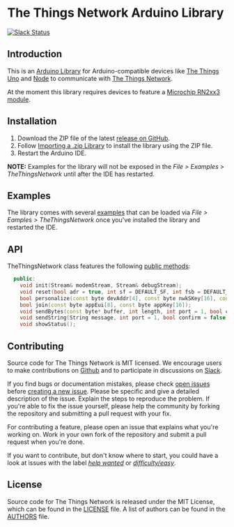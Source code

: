 # The Things Network Arduino Library

[![Slack Status](https://slack.thethingsnetwork.org/badge.svg)](https://slack.thethingsnetwork.org/)

## Introduction

This is an [Arduino Library](https://www.arduino.cc/en/Guide/Libraries) for Arduino-compatible devices like [The Things Uno](https://shop.thethingsnetwork.com/index.php/product/the-things-uno/) and [Node](https://shop.thethingsnetwork.com/index.php/product/the-things-node/) to communicate with [The Things Network](https://www.thethingsnetwork.org).

At the moment this library requires devices to feature a [Microchip RN2xx3 module](http://www.microchip.com/design-centers/wireless-connectivity/embedded-wireless/lora-technology).

## Installation

1. Download the ZIP file of the latest [release on GitHub](https://github.com/TheThingsNetwork/arduino-library/releases).
2. Follow [Importing a .zip Library](https://www.arduino.cc/en/Guide/Libraries#toc4) to install the library using the ZIP file.
3. Restart the Arduino IDE.

**NOTE:** Examples for the library will not be exposed in the *File > Examples > TheThingsNetwork* until after the IDE has restarted.

## Examples
The library comes with several [examples](examples) that can be loaded via *File > Eamples > TheThingsNetwork* once you've installed the library and restarted the IDE.

## API

TheThingsNetwork class features the following [public methods](https://github.com/TheThingsNetwork/arduino-library/blob/master/src/TheThingsNetwork.h#L39):

```C++
  public:
    void init(Stream& modemStream, Stream& debugStream);
    void reset(bool adr = true, int sf = DEFAULT_SF, int fsb = DEFAULT_FSB);
    bool personalize(const byte devAddr[4], const byte nwkSKey[16], const byte appSKey[16]);
    bool join(const byte appEui[8], const byte appKey[16]);
    void sendBytes(const byte* buffer, int length, int port = 1, bool confirm = false);
    void sendString(String message, int port = 1, bool confirm = false);
    void showStatus();
```

## Contributing

Source code for The Things Network is MIT licensed. We encourage users to make contributions on [Github](https://github.com/TheThingsNetwork/arduino-library) and to participate in discussions on [Slack](https://slack.thethingsnetwork.org).

If you find bugs or documentation mistakes, please check [open issues](https://github.com/TheThingsNetwork/arduino-library/issues) before [creating a new issue](https://github.com/TheThingsNetwork/arduino-library/issues/new). Please be specific and give a detailed description of the issue. Explain the steps to reproduce the problem. If you're able to fix the issue yourself, please help the community by forking the repository and submitting a pull request with your fix.

For contributing a feature, please open an issue that explains what you're working on. Work in your own fork of the repository and submit a pull request when you're done.

If you want to contribute, but don't know where to start, you could have a look at issues with the label [*help wanted*](https://github.com/TheThingsNetwork/arduino-library/labels/help%20wanted) or [*difficulty/easy*](https://github.com/TheThingsNetwork/arduino-library/labels/difficulty%2Feasy).

## License

Source code for The Things Network is released under the MIT License, which can be found in the [LICENSE](LICENSE) file. A list of authors can be found in the [AUTHORS](AUTHORS) file.